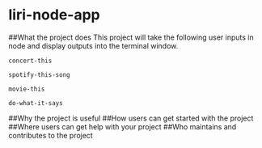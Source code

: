 # liri-node-app

##What the project does
This project will take the following user inputs in node and display outputs into the terminal window.

```concert-this```

```spotify-this-song```

```movie-this```

```do-what-it-says```


##Why the project is useful
##How users can get started with the project
##Where users can get help with your project
##Who maintains and contributes to the project